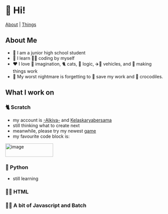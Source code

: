 # 👋 Hi!

<a href="#about-me">About</a> |
<a href="#what-i-work-on"> Things </a>

<!--
**AlkivaAdiarsa/AlkivaAdiarsa** is a ✨ _special_ ✨ repository because its `README.md` (this file) appears on your GitHub profile.
-->

## About Me
  
 - 🏫 I am a junior high school student
 - 📖 I learn 👨‍💻 coding by myself
 - ❤️ I love 💭 imagination, 🐈 cats, 🧩 logic, ✈️🚗 vehicles, and 🔧 making things work
 - 👻 My worst nightmare is forgetting to 📁 save my work and 🐊 crocodiles.


## What I work on

### 🐈 Scratch
- my account is [-Alkiva-](https://scratch.mit.edu/users/-Alkiva-) and [Kelaskaryabersama](https://scratch.mit.edu/users/kelaskaryabersama)
- still thinking what to create next
- meanwhile, please try my newest [game](alkivaadiarsa.github.io/greenscratch.html)
- my favourite code block is:
<img width="150" height="42" alt="image" src="https://github.com/user-attachments/assets/41ca9690-f0db-48f3-af4d-3c9801aaea31" />




### 🐍 Python
- still learning


### 👨‍💻 HTML

### 👨‍💻 A bit of Javascript and Batch
  

